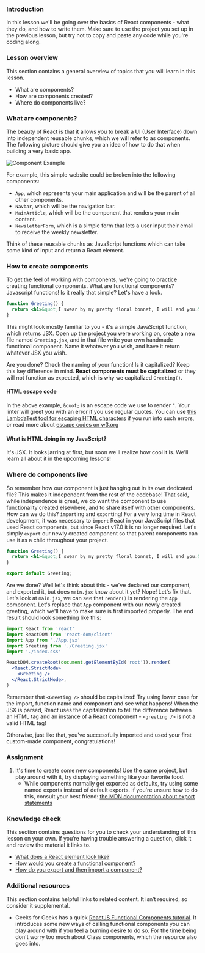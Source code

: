 ### Introduction

In this lesson we'll be going over the basics of React components - what they do, and how to write them. Make sure to use the project you set up in the previous lesson, but try not to copy and paste any code while you're coding along.

### Lesson overview

This section contains a general overview of topics that you will learn in this lesson.

- What are components?
- How are components created?
- Where do components live?

### What are components?

The beauty of React is that it allows you to break a UI (User Interface) down into independent reusable chunks, which we will refer to as components. The following picture should give you an idea of how to do that when building a very basic app.

![Component Example](https://cdn.statically.io/gh/TheOdinProject/curriculum/91485eec76445d86b29d35894e83324e2967f2fb/react/imgs/00.png)

For example, this simple website could be broken into the following components:

- `App`, which represents your main application and will be the parent of all other components.
- `Navbar`, which will be the navigation bar.
- `MainArticle`, which will be the component that renders your main content.
- `NewsletterForm`, which is a simple form that lets a user input their email to receive the weekly newsletter.

Think of these reusable chunks as JavaScript functions which can take some kind of input and return a React element.

### How to create components

To get the feel of working with components, we're going to practice creating functional components. What are functional components? Javascript functions! Is it really that simple? Let's have a look.

~~~jsx
function Greeting() {
  return <h1>&quot;I swear by my pretty floral bonnet, I will end you.&quot;</h1>;
}
~~~

This might look mostly familiar to you - it's a simple JavaScript function, which returns JSX. Open up the project you were working on, create a new file named `Greeting.jsx`, and in that file write your own handmade functional component. Name it whatever you wish, and have it return whatever JSX you wish.

Are you done? Check the naming of your function! Is it capitalized? Keep this key difference in mind. **React components must be capitalized** or they will not function as expected, which is why we capitalized `Greeting()`.

<div class="lesson-note">

<h4>HTML escape code</h4>

In the above example, <code>&amp;quot;</code> is an escape code we use to render <code>"</code>. Your linter will greet you with an error if you use regular quotes. You can use <a href="https://www.lambdatest.com/free-online-tools/html-escape" target="_blank">this LambdaTest tool for escaping HTML characters</a> if you run into such errors, or read more about <a href="https://www.w3.org/wiki/Common_HTML_entities_used_for_typography" target="_blank">escape codes on w3.org</a>

</div>

#### What is HTML doing in my JavaScript?

It's JSX. It looks jarring at first, but soon we'll realize how cool it is. We'll learn all about it in the upcoming lessons!

### Where do components live

So remember how our component is just hanging out in its own dedicated file? This makes it independent from the rest of the codebase! That said, while independence is great, we do want the component to use functionality created elsewhere, and to share itself with other components. How can we do this? `import`ing and `export`ing! For a very long time in React development, it was necessary to `import` React in your JavaScript files that used React components, but since React v17.0 it is no longer required. Let's simply `export` our newly created component so that parent components can use it as a child throughout your project.

~~~jsx
function Greeting() {
  return <h1>&quot;I swear by my pretty floral bonnet, I will end you.&quot;</h1>;
}

export default Greeting;
~~~

Are we done? Well let's think about this - we've declared our component, and exported it, but does `main.jsx` know about it yet? Nope! Let's fix that. Let's look at `main.jsx`, we can see that `render()` is rendering the `App` component. Let's replace that `App` component with our newly created greeting, which we'll have to make sure is first imported properly. The end result should look something like this:

~~~jsx
import React from 'react'
import ReactDOM from 'react-dom/client'
import App from './App.jsx'
import Greeting from './Greeting.jsx'
import './index.css'

ReactDOM.createRoot(document.getElementById('root')).render(
  <React.StrictMode>
    <Greeting />
  </React.StrictMode>,
)
~~~

Remember that `<Greeting />` should be capitalized! Try using lower case for the import, function name and component and see what happens! When the JSX is parsed, React uses the capitalization to tell the difference between an HTML tag and an instance of a React component - `<greeting />` is not a valid HTML tag!

Otherwise, just like that, you've successfully imported and used your first custom-made component, congratulations!

### Assignment

<div class="lesson-content__panel" markdown="1">

1.  It's time to create some new components! Use the same project, but play around with it, try displaying something like your favorite food.
    - While components normally get exported as defaults, try using some named exports instead of default exports. If you're unsure how to do this, consult your best friend: [the MDN documentation about export statements](https://developer.mozilla.org/en-US/docs/web/javascript/reference/statements/export#description)
</div>

### Knowledge check

This section contains questions for you to check your understanding of this lesson on your own. If you’re having trouble answering a question, click it and review the material it links to.

- <a class="knowledge-check-link" href="#what-are-components">What does a React element look like?</a>
- <a class="knowledge-check-link" href="#how-to-create-components">How would you create a functional component?</a>
- <a class="knowledge-check-link" href="#where-do-components-live">How do you export and then import a component?</a>

### Additional resources

This section contains helpful links to related content. It isn’t required, so consider it supplemental.

- Geeks for Geeks has a quick [ReactJS Functional Components tutorial](https://www.geeksforgeeks.org/reactjs-functional-components/). It introduces some new ways of calling functional components you can play around with if you feel a burning desire to do so. For the time being don't worry too much about Class components, which the resource also goes into.
